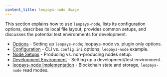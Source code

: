 ```yaml
---
content_title: leopays-node Usage
---
```


This section explains how to use `leopays-node`, lists its configuration options, describes its local file layout, provides common setups, and discusses the potential test environments for development.

* [Options](./00_node-options.md) - Setting up `leopays-node`; leopays-node vs. plugin only options.
* [Configuration](./01_node-configuration.md) - CLI vs. `config.ini` options; `leopays-node` example.
* [Node Setups](./02_node-setups/index.md) - Producing vs. non-producing nodes setup.
* [Development Environment](./03_development-environment/index.md) - Setting up a development/test environment.
* [leopays-node Implementation](./05_node-implementation.md) - Blockchain state and storage, `leopays-node` read modes.
